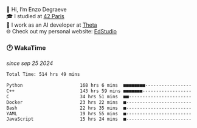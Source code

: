 👋 Hi, I’m Enzo Degraeve <br>
🎓 I studied at [42 Paris](https://42.fr/)<br>
💼 I work as an AI developer at [Theta](https://theta.mc/)<br>
🌐 Check out my personal website: [EdStudio](https://edstudio.fr/)

### 🕐 WakaTime
*since sep 25 2024*

<!--START_SECTION:waka-->

```txt
Total Time: 514 hrs 49 mins

Python                     168 hrs 6 mins  ■■■■■■■■-----------------   31.56 %
C++                        143 hrs 59 mins ■■■■■■■------------------   27.04 %
C                          34 hrs 51 mins  ■■-----------------------   06.55 %
Docker                     23 hrs 22 mins  ■------------------------   04.39 %
Bash                       22 hrs 35 mins  ■------------------------   04.24 %
YAML                       19 hrs 55 mins  ■------------------------   03.74 %
JavaScript                 15 hrs 24 mins  ■------------------------   02.89 %
```

<!--END_SECTION:waka-->
